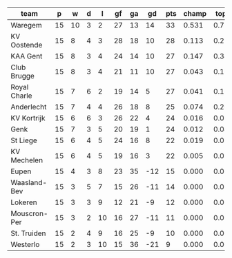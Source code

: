 |     team     | p  | w  | d | l  | gf | ga | gd  | pts | champ | top2  | top3  | top4  |  5-7  | bot4  | bot3  | bot2  |
|--------------|----|----|---|----|----|----|-----|-----|-------|-------|-------|-------|-------|-------|-------|-------|
| Waregem      | 15 | 10 | 3 |  2 | 27 | 13 |  14 |  33 | 0.531 | 0.733 | 0.845 | 0.909 | 0.080 | 0.000 | 0.000 | 0.000|
| KV Oostende  | 15 |  8 | 4 |  3 | 28 | 18 |  10 |  28 | 0.113 | 0.278 | 0.439 | 0.581 | 0.293 | 0.000 | 0.000 | 0.000|
| KAA Gent     | 15 |  8 | 3 |  4 | 24 | 14 |  10 |  27 | 0.147 | 0.342 | 0.510 | 0.642 | 0.258 | 0.000 | 0.000 | 0.000|
| Club Brugge  | 15 |  8 | 3 |  4 | 21 | 11 |  10 |  27 | 0.043 | 0.135 | 0.246 | 0.373 | 0.370 | 0.000 | 0.000 | 0.000|
| Royal Charle | 15 |  7 | 6 |  2 | 19 | 14 |   5 |  27 | 0.041 | 0.120 | 0.221 | 0.337 | 0.378 | 0.000 | 0.000 | 0.000|
| Anderlecht   | 15 |  7 | 4 |  4 | 26 | 18 |   8 |  25 | 0.074 | 0.203 | 0.345 | 0.482 | 0.342 | 0.000 | 0.000 | 0.000|
| KV Kortrijk  | 15 |  6 | 6 |  3 | 26 | 22 |   4 |  24 | 0.016 | 0.058 | 0.124 | 0.209 | 0.345 | 0.002 | 0.000 | 0.000|
| Genk         | 15 |  7 | 3 |  5 | 20 | 19 |   1 |  24 | 0.012 | 0.046 | 0.096 | 0.163 | 0.324 | 0.004 | 0.001 | 0.000|
| St Liege     | 15 |  6 | 4 |  5 | 24 | 16 |   8 |  22 | 0.019 | 0.070 | 0.136 | 0.227 | 0.356 | 0.003 | 0.001 | 0.000|
| KV Mechelen  | 15 |  6 | 4 |  5 | 19 | 16 |   3 |  22 | 0.005 | 0.017 | 0.041 | 0.077 | 0.242 | 0.011 | 0.003 | 0.000|
| Eupen        | 15 |  4 | 3 |  8 | 23 | 35 | -12 |  15 | 0.000 | 0.000 | 0.000 | 0.000 | 0.006 | 0.406 | 0.234 | 0.111|
| Waasland-Bev | 15 |  3 | 5 |  7 | 15 | 26 | -11 |  14 | 0.000 | 0.000 | 0.000 | 0.000 | 0.003 | 0.534 | 0.341 | 0.176|
| Lokeren      | 15 |  3 | 3 |  9 | 12 | 21 |  -9 |  12 | 0.000 | 0.000 | 0.000 | 0.000 | 0.002 | 0.597 | 0.401 | 0.228|
| Mouscron-Per | 15 |  3 | 2 | 10 | 16 | 27 | -11 |  11 | 0.000 | 0.000 | 0.000 | 0.000 | 0.001 | 0.752 | 0.576 | 0.364|
| St. Truiden  | 15 |  2 | 4 |  9 | 16 | 25 |  -9 |  10 | 0.000 | 0.000 | 0.000 | 0.000 | 0.000 | 0.760 | 0.588 | 0.387|
| Westerlo     | 15 |  2 | 3 | 10 | 15 | 36 | -21 |   9 | 0.000 | 0.000 | 0.000 | 0.000 | 0.000 | 0.931 | 0.855 | 0.733|

